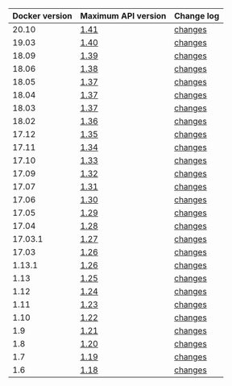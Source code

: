
| Docker version | Maximum API version        | Change log                                               |
|:---------------|:---------------------------|:---------------------------------------------------------|
| 20.10          | [1.41](/engine/api/v1.41/) | [changes](/engine/api/version-history/#v141-api-changes) |
| 19.03          | [1.40](/engine/api/v1.40/) | [changes](/engine/api/version-history/#v140-api-changes) |
| 18.09          | [1.39](/engine/api/v1.39/) | [changes](/engine/api/version-history/#v139-api-changes) |
| 18.06          | [1.38](/engine/api/v1.38/) | [changes](/engine/api/version-history/#v138-api-changes) |
| 18.05          | [1.37](/engine/api/v1.37/) | [changes](/engine/api/version-history/#v137-api-changes) |
| 18.04          | [1.37](/engine/api/v1.37/) | [changes](/engine/api/version-history/#v137-api-changes) |
| 18.03          | [1.37](/engine/api/v1.37/) | [changes](/engine/api/version-history/#v137-api-changes) |
| 18.02          | [1.36](/engine/api/v1.36/) | [changes](/engine/api/version-history/#v136-api-changes) |
| 17.12          | [1.35](/engine/api/v1.35/) | [changes](/engine/api/version-history/#v135-api-changes) |
| 17.11          | [1.34](/engine/api/v1.34/) | [changes](/engine/api/version-history/#v134-api-changes) |
| 17.10          | [1.33](/engine/api/v1.33/) | [changes](/engine/api/version-history/#v133-api-changes) |
| 17.09          | [1.32](/engine/api/v1.32/) | [changes](/engine/api/version-history/#v132-api-changes) |
| 17.07          | [1.31](/engine/api/v1.31/) | [changes](/engine/api/version-history/#v131-api-changes) |
| 17.06          | [1.30](/engine/api/v1.30/) | [changes](/engine/api/version-history/#v130-api-changes) |
| 17.05          | [1.29](/engine/api/v1.29/) | [changes](/engine/api/version-history/#v129-api-changes) |
| 17.04          | [1.28](/engine/api/v1.28/) | [changes](/engine/api/version-history/#v128-api-changes) |
| 17.03.1        | [1.27](/engine/api/v1.27/) | [changes](/engine/api/version-history/#v127-api-changes) |
| 17.03          | [1.26](/engine/api/v1.27/) | [changes](/engine/api/version-history/#v126-api-changes) |
| 1.13.1         | [1.26](/engine/api/v1.26/) | [changes](/engine/api/version-history/#v126-api-changes) |
| 1.13           | [1.25](/engine/api/v1.26/) | [changes](/engine/api/version-history/#v125-api-changes) |
| 1.12           | [1.24](/engine/api/v1.24/) | [changes](/engine/api/version-history/#v124-api-changes) |
| 1.11           | [1.23](/engine/api/v1.23/) | [changes](/engine/api/version-history/#v123-api-changes) |
| 1.10           | [1.22](/engine/api/v1.22/) | [changes](/engine/api/version-history/#v122-api-changes) |
| 1.9            | [1.21](/engine/api/v1.21/) | [changes](/engine/api/version-history/#v121-api-changes) |
| 1.8            | [1.20](/engine/api/v1.20/) | [changes](/engine/api/version-history/#v120-api-changes) |
| 1.7            | [1.19](/engine/api/v1.19/) | [changes](/engine/api/version-history/#v119-api-changes) |
| 1.6            | [1.18](/engine/api/v1.18/) | [changes](/engine/api/version-history/#v118-api-changes) |
